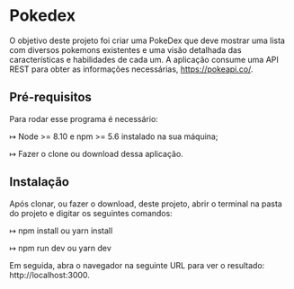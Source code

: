 # Pokedex

O objetivo deste projeto foi criar uma PokeDex que deve mostrar uma lista com diversos
pokemons existentes e uma visão detalhada das características e habilidades de cada um.
A aplicação consume uma API REST para obter as informações necessárias, https://pokeapi.co/.

## Pré-requisitos

Para rodar esse programa é necessário:

↦ Node >= 8.10 e npm >= 5.6 instalado na sua máquina;

↦ Fazer o clone ou download dessa aplicação.

## Instalação

Após clonar, ou fazer o download, deste projeto, abrir o terminal na pasta do projeto e digitar os seguintes comandos:

↦ npm install ou yarn install

↦ npm run dev ou yarn dev

Em seguida, abra o navegador na seguinte URL para ver o resultado: http://localhost:3000.
